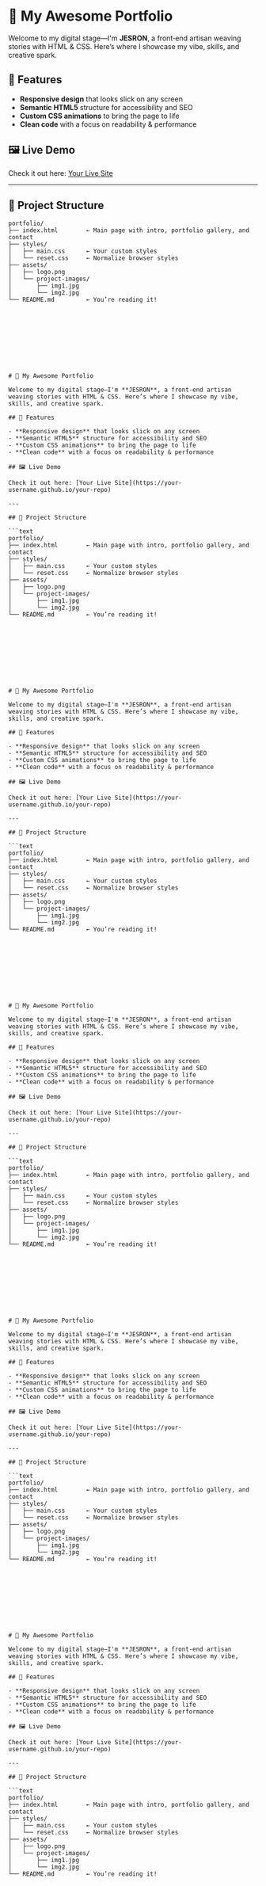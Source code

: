  
# 🌟 My Awesome Portfolio

Welcome to my digital stage—I'm **JESRON**, a front‑end artisan weaving stories with HTML & CSS. Here’s where I showcase my vibe, skills, and creative spark.

## 🎨 Features

- **Responsive design** that looks slick on any screen  
- **Semantic HTML5** structure for accessibility and SEO  
- **Custom CSS animations** to bring the page to life  
- **Clean code** with a focus on readability & performance  

## 🖼️ Live Demo

Check it out here: [Your Live Site](https://your-username.github.io/your-repo)

---

## 📁 Project Structure

```text
portfolio/
├── index.html        ← Main page with intro, portfolio gallery, and contact
├── styles/
│   ├── main.css      ← Your custom styles
│   └── reset.css     ← Normalize browser styles
├── assets/
│   ├── logo.png
│   └── project-images/
│       ├── img1.jpg
│       └── img2.jpg
└── README.md         ← You’re reading it!










# 🌟 My Awesome Portfolio

Welcome to my digital stage—I'm **JESRON**, a front‑end artisan weaving stories with HTML & CSS. Here’s where I showcase my vibe, skills, and creative spark.

## 🎨 Features

- **Responsive design** that looks slick on any screen  
- **Semantic HTML5** structure for accessibility and SEO  
- **Custom CSS animations** to bring the page to life  
- **Clean code** with a focus on readability & performance  

## 🖼️ Live Demo

Check it out here: [Your Live Site](https://your-username.github.io/your-repo)

---

## 📁 Project Structure

```text
portfolio/
├── index.html        ← Main page with intro, portfolio gallery, and contact
├── styles/
│   ├── main.css      ← Your custom styles
│   └── reset.css     ← Normalize browser styles
├── assets/
│   ├── logo.png
│   └── project-images/
│       ├── img1.jpg
│       └── img2.jpg
└── README.md         ← You’re reading it!










# 🌟 My Awesome Portfolio

Welcome to my digital stage—I'm **JESRON**, a front‑end artisan weaving stories with HTML & CSS. Here’s where I showcase my vibe, skills, and creative spark.

## 🎨 Features

- **Responsive design** that looks slick on any screen  
- **Semantic HTML5** structure for accessibility and SEO  
- **Custom CSS animations** to bring the page to life  
- **Clean code** with a focus on readability & performance  

## 🖼️ Live Demo

Check it out here: [Your Live Site](https://your-username.github.io/your-repo)

---

## 📁 Project Structure

```text
portfolio/
├── index.html        ← Main page with intro, portfolio gallery, and contact
├── styles/
│   ├── main.css      ← Your custom styles
│   └── reset.css     ← Normalize browser styles
├── assets/
│   ├── logo.png
│   └── project-images/
│       ├── img1.jpg
│       └── img2.jpg
└── README.md         ← You’re reading it!










# 🌟 My Awesome Portfolio

Welcome to my digital stage—I'm **JESRON**, a front‑end artisan weaving stories with HTML & CSS. Here’s where I showcase my vibe, skills, and creative spark.

## 🎨 Features

- **Responsive design** that looks slick on any screen  
- **Semantic HTML5** structure for accessibility and SEO  
- **Custom CSS animations** to bring the page to life  
- **Clean code** with a focus on readability & performance  

## 🖼️ Live Demo

Check it out here: [Your Live Site](https://your-username.github.io/your-repo)

---

## 📁 Project Structure

```text
portfolio/
├── index.html        ← Main page with intro, portfolio gallery, and contact
├── styles/
│   ├── main.css      ← Your custom styles
│   └── reset.css     ← Normalize browser styles
├── assets/
│   ├── logo.png
│   └── project-images/
│       ├── img1.jpg
│       └── img2.jpg
└── README.md         ← You’re reading it!










# 🌟 My Awesome Portfolio

Welcome to my digital stage—I'm **JESRON**, a front‑end artisan weaving stories with HTML & CSS. Here’s where I showcase my vibe, skills, and creative spark.

## 🎨 Features

- **Responsive design** that looks slick on any screen  
- **Semantic HTML5** structure for accessibility and SEO  
- **Custom CSS animations** to bring the page to life  
- **Clean code** with a focus on readability & performance  

## 🖼️ Live Demo

Check it out here: [Your Live Site](https://your-username.github.io/your-repo)

---

## 📁 Project Structure

```text
portfolio/
├── index.html        ← Main page with intro, portfolio gallery, and contact
├── styles/
│   ├── main.css      ← Your custom styles
│   └── reset.css     ← Normalize browser styles
├── assets/
│   ├── logo.png
│   └── project-images/
│       ├── img1.jpg
│       └── img2.jpg
└── README.md         ← You’re reading it!










# 🌟 My Awesome Portfolio

Welcome to my digital stage—I'm **JESRON**, a front‑end artisan weaving stories with HTML & CSS. Here’s where I showcase my vibe, skills, and creative spark.

## 🎨 Features

- **Responsive design** that looks slick on any screen  
- **Semantic HTML5** structure for accessibility and SEO  
- **Custom CSS animations** to bring the page to life  
- **Clean code** with a focus on readability & performance  

## 🖼️ Live Demo

Check it out here: [Your Live Site](https://your-username.github.io/your-repo)

---

## 📁 Project Structure

```text
portfolio/
├── index.html        ← Main page with intro, portfolio gallery, and contact
├── styles/
│   ├── main.css      ← Your custom styles
│   └── reset.css     ← Normalize browser styles
├── assets/
│   ├── logo.png
│   └── project-images/
│       ├── img1.jpg
│       └── img2.jpg
└── README.md         ← You’re reading it!
















